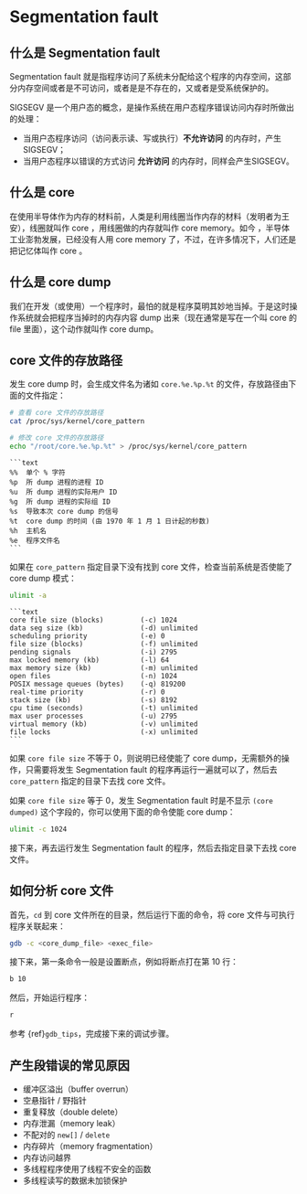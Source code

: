 # Segmentation fault

## 什么是 Segmentation fault

Segmentation fault 就是指程序访问了系统未分配给这个程序的内存空间，这部分内存空间或者是不可访问，或者是是不存在的，又或者是受系统保护的。  

SIGSEGV 是一个用户态的概念，是操作系统在用户态程序错误访问内存时所做出的处理：

- 当用户态程序访问（访问表示读、写或执行）**不允许访问** 的内存时，产生 SIGSEGV；
- 当用户态程序以错误的方式访问 **允许访问** 的内存时，同样会产生SIGSEGV。

## 什么是 core

在使用半导体作为内存的材料前，人类是利用线圈当作内存的材料（发明者为王安），线圈就叫作 core ，用线圈做的内存就叫作 core memory。如今 ，半导体工业澎勃发展，已经没有人用 core memory 了，不过，在许多情况下，人们还是把记忆体叫作 core 。

## 什么是 core dump

我们在开发（或使用）一个程序时，最怕的就是程序莫明其妙地当掉。于是这时操作系统就会把程序当掉时的内存内容 dump 出来（现在通常是写在一个叫 core 的 file 里面），这个动作就叫作 core dump。

## core 文件的存放路径

发生 core dump 时，会生成文件名为诸如 `core.%e.%p.%t` 的文件，存放路径由下面的文件指定：

```bash
# 查看 core 文件的存放路径
cat /proc/sys/kernel/core_pattern

# 修改 core 文件的存放路径
echo "/root/core.%e.%p.%t" > /proc/sys/kernel/core_pattern
```

````{dropdown}
```text
%%  单个 % 字符
%p  所 dump 进程的进程 ID
%u  所 dump 进程的实际用户 ID
%g  所 dump 进程的实际组 ID
%s  导致本次 core dump 的信号
%t  core dump 的时间 (由 1970 年 1 月 1 日计起的秒数)
%h  主机名
%e  程序文件名
```
````

如果在 `core_pattern` 指定目录下没有找到 core 文件，检查当前系统是否使能了 core dump 模式：

```bash
ulimit -a
```

````{dropdown}
```text
core file size (blocks)         (-c) 1024
data seg size (kb)              (-d) unlimited
scheduling priority             (-e) 0
file size (blocks)              (-f) unlimited
pending signals                 (-i) 2795
max locked memory (kb)          (-l) 64
max memory size (kb)            (-m) unlimited
open files                      (-n) 1024
POSIX message queues (bytes)    (-q) 819200
real-time priority              (-r) 0
stack size (kb)                 (-s) 8192
cpu time (seconds)              (-t) unlimited
max user processes              (-u) 2795
virtual memory (kb)             (-v) unlimited
file locks                      (-x) unlimited
```
````

如果 `core file size` 不等于 0，则说明已经使能了 core dump，无需额外的操作，只需要将发生 Segmentation fault 的程序再运行一遍就可以了，然后去 `core_pattern` 指定的目录下去找 core 文件。

如果 `core file size` 等于 0，发生 Segmentation fault 时是不显示 `(core dumped)` 这个字段的，你可以使用下面的命令使能 core dump：

```bash
ulimit -c 1024
```

接下来，再去运行发生 Segmentation fault 的程序，然后去指定目录下去找 core 文件。

## 如何分析 core 文件

首先，`cd` 到 core 文件所在的目录，然后运行下面的命令，将 core 文件与可执行程序关联起来：

```bash
gdb -c <core_dump_file> <exec_file>
```

接下来，第一条命令一般是设置断点，例如将断点打在第 10 行：

```bash
b 10
```

然后，开始运行程序：

```bash
r
```

参考 {ref}`gdb_tips`，完成接下来的调试步骤。

## 产生段错误的常见原因

- 缓冲区溢出（buffer overrun）
- 空悬指针 / 野指针
- 重复释放（double delete）
- 内存泄漏（memory leak）
- 不配对的 `new[]` / `delete`
- 内存碎片（memory fragmentation）
- 内存访问越界
- 多线程程序使用了线程不安全的函数
- 多线程读写的数据未加锁保护
